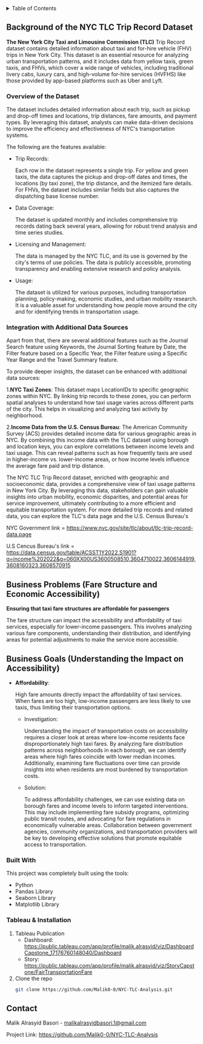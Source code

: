 <details>
  <summary>Table of Contents</summary>
  <ol>
    <li>
      <a href="#about-the-project">About The Project</a>
      <ul>
        <li><a href="#built-with">Built With</a></li>
      </ul>
    </li>
      <ul>
        <li><a href="#installation">Installation</a></li>
      </ul>
    <li><a href="#contact">Contact</a></li>
  </ol>
</details>

<!-- ABOUT THE PROJECT -->

## Background of the NYC TLC Trip Record Dataset

**The New York City Taxi and Limousine Commission (TLC)** Trip Record dataset contains detailed information about taxi and for-hire vehicle (FHV) trips in New York City. This dataset is an essential resource for analyzing urban transportation patterns, and it includes data from yellow taxis, green taxis, and FHVs, which cover a wide range of vehicles, including traditional livery cabs, luxury cars, and high-volume for-hire services (HVFHS) like those provided by app-based platforms such as Uber and Lyft.

### **Overview of the Dataset**

The dataset includes detailed information about each trip, such as pickup and drop-off times and locations, trip distances, fare amounts, and payment types. By leveraging this dataset, analysts can make data-driven decisions to improve the efficiency and effectiveness of NYC's transportation systems.

The following are the features available:

* Trip Records:

  Each row in the dataset represents a single trip. For yellow and green taxis, the data captures the pickup and drop-off dates and times, the locations (by taxi zone), the trip distance, and the itemized fare details. For FHVs, the dataset includes similar fields but also captures the dispatching base license number.
* Data Coverage:

  The dataset is updated monthly and includes comprehensive trip records dating back several years, allowing for robust trend analysis and time series studies.
* Licensing and Management:

  The data is managed by the NYC TLC, and its use is governed by the city's terms of use policies. The data is publicly accessible, promoting transparency and enabling extensive research and policy analysis.
* Usage:

  The dataset is utilized for various purposes, including transportation planning, policy-making, economic studies, and urban mobility research. It is a valuable asset for understanding how people move around the city and for identifying trends in transportation usage.

### **Integration with Additional Data Sources**

Apart from that, there are several additional features such as the Journal Search feature using Keywords, the Journal Sorting feature by Date, the Filter feature based on a Specific Year, the Filter feature using a Specific Year Range and the Travel Summary feature.

To provide deeper insights, the dataset can be enhanced with additional data sources:

1.**NYC Taxi Zones**: This dataset maps LocationIDs to specific geographic zones within NYC. By linking trip records to these zones, you can perform spatial analyses to understand how taxi usage varies across different parts of the city. This helps in visualizing and analyzing taxi activity by neighborhood.

2.**Income Data from the U.S. Census Bureau**: The American Community Survey (ACS) provides detailed income data for various geographic areas in NYC. By combining this income data with the TLC dataset using borough and location keys, you can explore correlations between income levels and taxi usage. This can reveal patterns such as how frequently taxis are used in higher-income vs. lower-income areas, or how income levels influence the average fare paid and trip distance.

The NYC TLC Trip Record dataset, enriched with geographic and socioeconomic data, provides a comprehensive view of taxi usage patterns in New York City. By leveraging this data, stakeholders can gain valuable insights into urban mobility, economic disparities, and potential areas for service improvement, ultimately contributing to a more efficient and equitable transportation system. For more detailed trip records and related data, you can explore the TLC's data page and the U.S. Census Bureau's

NYC Government  link = https://www.nyc.gov/site/tlc/about/tlc-trip-record-data.page

U.S Cencus Bureau's link = https://data.census.gov/table/ACSST1Y2022.S1901?q=income%202022&g=060XX00US3600508510,3604710022,3606144919,3608160323,3608570915

## **Business Problems** **(Fare Structure and Economic Accessibility)**

**Ensuring that taxi fare structures are affordable for passengers**

The fare structure can impact the accessibility and affordability of taxi services, especially for lower-income passengers. This involves analyzing various fare components, understanding their distribution, and identifying areas for potential adjustments to make the service more accessible.

## **Business Goals (Understanding the Impact on Accessibility)**

* **Affordability**:

  High fare amounts directly impact the affordability of taxi services. When fares are too high, low-income passengers are less likely to use taxis, thus limiting their transportation options.

  * Investigation:

    Understanding the impact of transportation costs on accessibility requires a closer look at areas where low-income residents face disproportionately high taxi fares. By analyzing fare distribution patterns across neighborhoods in each borough, we can identify areas where high fares coincide with lower median incomes. Additionally, examining fare fluctuations over time can provide insights into when residents are most burdened by transportation costs.
  * Solution:

    To address affordability challenges, we can use existing data on borough fares and income levels to inform targeted interventions. This may include implementing fare subsidy programs, optimizing public transit routes, and advocating for fare regulations in economically vulnerable areas. Collaboration between government agencies, community organizations, and transportation providers will be key to developing effective solutions that promote equitable access to transportation.

### Built With

This project was completely built using the tools:

* Python
* Pandas Library
* Seaborn Library
* Matplotlib Library

### Tableau & Installation

1. Tableau Publication
   - Dashboard: https://public.tableau.com/app/profile/malik.alrasyid/viz/DashboardCapstone_17176760148040/Dashboard
   - Story: https://public.tableau.com/app/profile/malik.alrasyid/viz/StoryCapstone/FairTransportationFare
3. Clone the repo
   ```sh
   git clone https://github.com/Malik0-0/NYC-TLC-Analysis.git 
   ```

## Contact

Malik Alrasyid Basori - malikalrasyidbasori.1@gmail.com

Project Link: https://github.com/Malik0-0/NYC-TLC-Analysis
